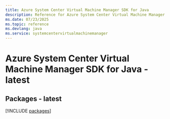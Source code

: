 ```yaml
---
title: Azure System Center Virtual Machine Manager SDK for Java
description: Reference for Azure System Center Virtual Machine Manager SDK for Java
ms.date: 07/23/2025
ms.topic: reference
ms.devlang: java
ms.service: systemcentervirtualmachinemanager
---
```

# Azure System Center Virtual Machine Manager SDK for Java - latest
## Packages - latest
[!INCLUDE [packages](system-center-virtual-machine-manager-index.md)]